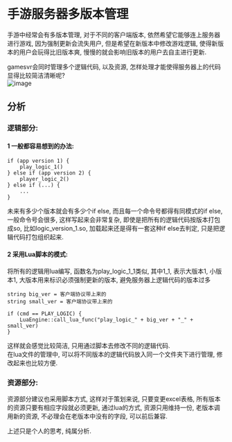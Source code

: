 # 手游服务器多版本管理  
 
手游中经常会有多版本管理, 对于不同的客户端版本, 依然希望它能够连上服务器进行游戏, 因为强制更新会流失用户, 但是希望在新版本中修改游戏逻辑, 使得新版本的用户会玩得比旧版本爽, 慢慢的就会影响旧版本的用户去自主进行更新.  

gamesvr会同时管理多个逻辑代码, 以及资源, 怎样处理才能使得服务器上的代码显得比较简洁清晰呢?    
![image](https://github.com/zfengzhen/Blog/blob/master/img/mobile_game_multi_version_mgr.jpg)  

## 分析
### 逻辑部分:    
#### 1 一般都容易想到的办法:  

	if (app version 1) {
	    play_logic_1()
	} else if (app version 2) {
		player_logic_2()
	} else if (...) {
		...
	}

未来有多少个版本就会有多少个if else, 而且每一个命令号都得有同模式的if else, 一般命令号会很多, 这样写起来会非常复杂, 即使是把所有的逻辑代码按版本打包成so, 比如logic_version_1.so, 加载起来还是得有一套这种if else去判定, 只是把逻辑代码打包组织起来.  

#### 2 采用Lua脚本的模式:  
将所有的逻辑用lua编写, 函数名为play_logic_1_1类似, 其中1_1, 表示大版本1, 小版本1, 大版本用来标识必须强制更新的版本, 避免服务器上逻辑代码的版本过多  

	string big_ver = 客户端协议带上来的
	string small_ver = 客户端协议带上来的
	
	if (cmd == PLAY_LOGIC) {
		LuaEngine::call_lua_func("play_logic_" + big_ver + "_" + small_ver)
	}
	
这样就会感觉比较简洁, 只用通过脚本去修改不同的逻辑代码.  
在lua文件的管理中, 可以将不同版本的逻辑代码放入同一个文件夹下进行管理, 修改起来也比较方便.  

### 资源部分:  
资源部分建议也采用脚本方式, 这样对于策划来说, 只要变更excel表格, 所有版本的资源只要有相应字段就必须更新, 通过lua的方式, 资源只用维持一份, 老版本调用新的资源, 不必理会在老版本中没有的字段, 可以前后兼容.  

上述只是个人的思考, 纯属分析.  